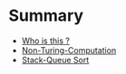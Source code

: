 # Summary

* [Who is this ?](README.md)
* [Non-Turing-Computation](NTC.md)
* [Stack-Queue Sort](SQSORT.md)
